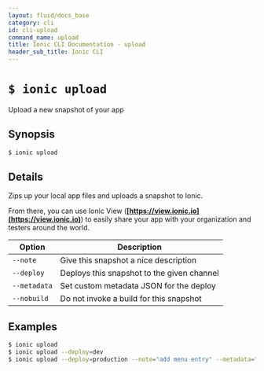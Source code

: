 ```yaml
---
layout: fluid/docs_base
category: cli
id: cli-upload
command_name: upload
title: Ionic CLI Documentation - upload
header_sub_title: Ionic CLI
---
```


# `$ ionic upload`

Upload a new snapshot of your app
## Synopsis

```bash
$ ionic upload 
```
  
## Details

Zips up your local app files and uploads a snapshot to Ionic.

From there, you can use Ionic View (**[https://view.ionic.io](https://view.ionic.io)**) to easily share your app with your organization and testers around the world.





Option | Description
------ | ----------
`--note` | Give this snapshot a nice description
`--deploy` | Deploys this snapshot to the given channel
`--metadata` | Set custom metadata JSON for the deploy
`--nobuild` | Do not invoke a build for this snapshot

## Examples

```bash
$ ionic upload 
$ ionic upload --deploy=dev
$ ionic upload --deploy=production --note="add menu entry" --metadata="{\"custom_data\":true}"
```

